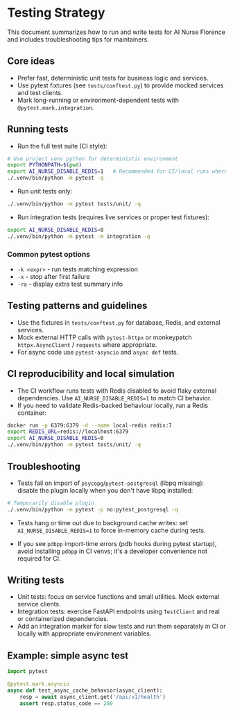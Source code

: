 # Testing Strategy

This document summarizes how to run and write tests for AI Nurse Florence and includes troubleshooting tips for maintainers.

## Core ideas
- Prefer fast, deterministic unit tests for business logic and services.
- Use pytest fixtures (see `tests/conftest.py`) to provide mocked services and test clients.
- Mark long-running or environment-dependent tests with `@pytest.mark.integration`.

## Running tests
- Run the full test suite (CI style):

```bash
# Use project venv python for deterministic environment
export PYTHONPATH=$(pwd)
export AI_NURSE_DISABLE_REDIS=1   # Recommended for CI/local runs where Redis is not available
./.venv/bin/python -m pytest -q
```

- Run unit tests only:

```bash
./.venv/bin/python -m pytest tests/unit/ -q
```

- Run integration tests (requires live services or proper test fixtures):

```bash
export AI_NURSE_DISABLE_REDIS=0
./.venv/bin/python -m pytest -m integration -q
```

### Common pytest options
- `-k <expr>` - run tests matching expression
- `-x` - stop after first failure
- `-ra` - display extra test summary info

## Testing patterns and guidelines
- Use the fixtures in `tests/conftest.py` for database, Redis, and external services.
- Mock external HTTP calls with `pytest-httpx` or monkeypatch `httpx.AsyncClient` / `requests` where appropriate.
- For async code use `pytest-asyncio` and `async def` tests.

## CI reproducibility and local simulation
- The CI workflow runs tests with Redis disabled to avoid flaky external dependencies. Use `AI_NURSE_DISABLE_REDIS=1` to match CI behavior.
- If you need to validate Redis-backed behaviour locally, run a Redis container:

```bash
docker run -p 6379:6379 -d --name local-redis redis:7
export REDIS_URL=redis://localhost:6379
export AI_NURSE_DISABLE_REDIS=0
./.venv/bin/python -m pytest tests/unit/ -q
```

## Troubleshooting
- Tests fail on import of `psycopg`/`pytest-postgresql` (libpq missing): disable the plugin locally when you don't have libpq installed:

```bash
# Temporarily disable plugin
./.venv/bin/python -m pytest -p no:pytest_postgresql -q
```

- Tests hang or time out due to background cache writes: set `AI_NURSE_DISABLE_REDIS=1` to force in-memory cache during tests.

- If you see `pdbpp` import-time errors (pdb hooks during pytest startup), avoid installing `pdbpp` in CI venvs; it's a developer convenience not required for CI.

## Writing tests
- Unit tests: focus on service functions and small utilities. Mock external service clients.
- Integration tests: exercise FastAPI endpoints using `TestClient` and real or containerized dependencies.
- Add an integration marker for slow tests and run them separately in CI or locally with appropriate environment variables.

## Example: simple async test

```python
import pytest

@pytest.mark.asyncio
async def test_async_cache_behavior(async_client):
    resp = await async_client.get('/api/v1/health')
    assert resp.status_code == 200
```
